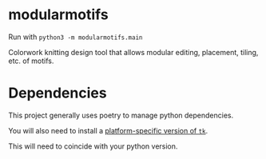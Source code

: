 # modularmotifs

Run with `python3 -m modularmotifs.main`

Colorwork knitting design tool that allows modular editing, placement, tiling, etc. of motifs.


# Dependencies
This project generally uses poetry to manage python dependencies.

You will also need to install a [platform-specific version of
`tk`](https://stackoverflow.com/questions/25905540/importerror-no-module-named-tkinter).


This will need to coincide with your python version.
